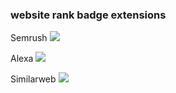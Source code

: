 ### website rank badge extensions
Semrush
[![](https://img.shields.io/chrome-web-store/users/hmjkeajnlfhbjabboakcgimcnejnnbjj)](https://chrome.google.com/webstore/detail/semrush-website-rank-badg/hmjkeajnlfhbjabboakcgimcnejnnbjj/)

Alexa
[![](https://img.shields.io/amo/users/alexa-website-rank-badge)](https://addons.mozilla.org/en-US/firefox/user/14060045/)

Similarweb
[![](https://img.shields.io/chrome-web-store/users/pdekkkflpnnpmgfmjkmlnabfoeinbfgk)](https://chrome.google.com/webstore/detail/similarweb-website-rank-b/pdekkkflpnnpmgfmjkmlnabfoeinbfgk)


<!--
**twbbbb/twbbbb** is a ✨ _special_ ✨ repository because its `README.md` (this file) appears on your GitHub profile.

Here are some ideas to get you started:

- 🔭 I’m currently working on ...
- 🌱 I’m currently learning ...
- 👯 I’m looking to collaborate on ...
- 🤔 I’m looking for help with ...
- 💬 Ask me about ...
- 📫 How to reach me: ...
- 😄 Pronouns: ...
- ⚡ Fun fact: ...
-->
